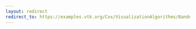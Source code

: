 ```yaml
---
layout: redirect
redirect_to: https://examples.vtk.org/Cxx/VisualizationAlgorithms/BandedPolyDataContourFilter/
---
```

